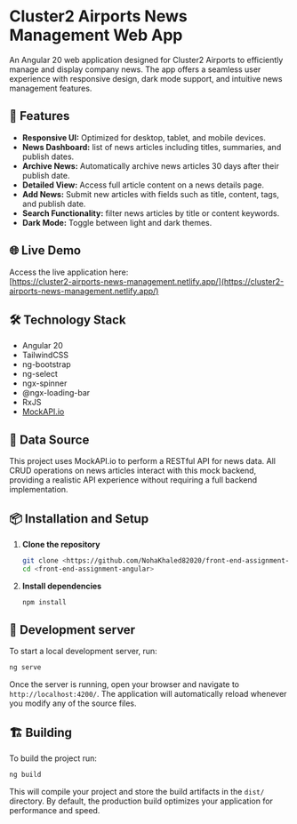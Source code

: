 # Cluster2 Airports News Management Web App

An Angular 20 web application designed for Cluster2 Airports to efficiently manage and display company news. The app offers a seamless user experience with responsive design, dark mode support, and intuitive news management features.

## 🚀 Features

- **Responsive UI:** Optimized for desktop, tablet, and mobile devices.
- **News Dashboard:** list of news articles including titles, summaries, and publish dates.
- **Archive News:** Automatically archive news articles 30 days after their publish date.
- **Detailed View:** Access full article content on a news details page.
- **Add News:** Submit new articles with fields such as title, content, tags, and publish date.
- **Search Functionality:** filter news articles by title or content keywords.
- **Dark Mode:** Toggle between light and dark themes.

## 🌐 Live Demo

Access the live application here:  
[https://cluster2-airports-news-management.netlify.app/](https://cluster2-airports-news-management.netlify.app/)

## 🛠️ Technology Stack

- Angular 20
- TailwindCSS
- ng-bootstrap
- ng-select
- ngx-spinner
- @ngx-loading-bar
- RxJS
- [MockAPI.io](https://mockapi.io/)

## 🧪 Data Source

This project uses MockAPI.io to perform a RESTful API for news data. All CRUD operations on news articles interact with this mock backend, providing a realistic API experience without requiring a full backend implementation.

## 📦 Installation and Setup

1. **Clone the repository**

   ```bash
   git clone <https://github.com/NohaKhaled82020/front-end-assignment-angular.git>
   cd <front-end-assignment-angular>

   ```

2. **Install dependencies**

   ```bash
   npm install

   ```

## 🧾 Development server

To start a local development server, run:

```bash
ng serve
```

Once the server is running, open your browser and navigate to `http://localhost:4200/`. The application will automatically reload whenever you modify any of the source files.

## 🏗️ Building

To build the project run:

```bash
ng build
```

This will compile your project and store the build artifacts in the `dist/` directory. By default, the production build optimizes your application for performance and speed.
